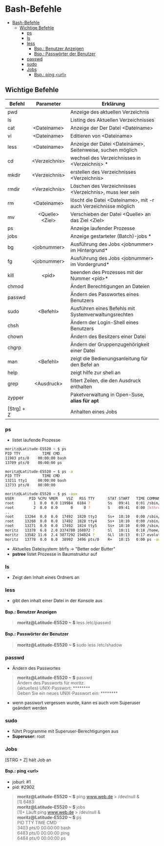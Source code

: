 # Bash-Befehle #

- [Bash-Befehle](#bash-befehle)
    - [Wichtige Befehle](#wichtige-befehle)
        - [ps](#ps)
        - [ls](#ls)
        - [less](#less)
            - [Bsp.: Benutzer Anzeigen](#bsp-benutzer-anzeigen)
            - [Bsp.: Passwörter der Benutzer](#bsp-passw%C3%B6rter-der-benutzer)
        - [passwd](#passwd)
        - [sudo](#sudo)
        - [Jobs](#jobs)
            - [Bsp.: ping &lt;url>](#bsp-ping-lturl)

## Wichtige Befehle ##

|Befehl|Parameter |Erklärung|
|------|:----------:|------------------------|
|pwd| |Anzeige des aktuellen Verzeichnis|
|ls| |Listing des Aktuellen Verzeichnisses|
|cat|&lt;Dateiname> |Anzeige der Der Datei &lt;Dateiname>|
|vi|&lt;Dateiname>| Editieren von &lt;Dateiname>|
|less|&lt;Dateiname>| Anzeige der Datei &lt;Dateiname>, Seitenweise, suchen möglich|
|cd|&lt;Verzeichnis>|wechsel des Verzeichnisses in &lt;Verzeichnis> *|
|mkdir|&lt;Verzeichnis>| erstellen des Verzeichnisses &lt;Verzeichnis>|
|rmdir|&lt;Verzeichnis>| Löschen des Verzeichnisses &lt;Verzeichnis>, muss leer sein|
|rm|&lt;Dateiname>| löscht die Datei &lt;Dateiname>, mit -r auch Verzeichnisse möglich|
|mv| &lt;Quelle> &lt;Ziel>| Verschieben der Datei &lt;Quelle> an das Ziel &lt;Ziel>|
|ps| | Anzeige laufender Prozesse|
|jobs| | Anzeige gestarteter (Batch)-jobs *|
|bg| &lt;jobnummer>| Ausführung des Jobs &lt;jobnummer> im Hintergrund* |
|fg |&lt;jobnummer>| Ausführung des Jobs &lt;jobnummer> im Vordergrund* |
|kill| &lt;pid> | beenden des Prozesses mit der Nummer &lt;pid>*|
|chmod||Ändert Berechtigungen an Dateien|
|passwd||Ändern des Passwortes eines Benutzers|
|sudo| &lt;Befehl> | Ausführen eines Befehls mit Systemverwaltungsrechten|
|chsh| | Ändern der Login-Shell eines Benutzers |
|chown| |Ändern des Besitzers einer Datei|
|chgrp| | Ändern der Gruppenzugehörigkeit einer Datei|
|man| &lt;Befehl> | zeigt die Bedienungsanleitung für den Befel an|
|help| |zeigt hilfe zur shell an|
|grep| &lt;Ausdruck> | filtert Zeilen, die den Ausdruck enthalten|
|zypper||Paketverwaltung in Open-Suse, **alias für apt**|
|[Strg] + Z||Anhalten eines Jobs|


### ps ###

- listet laufende Prozesse

```bash
moritz@Latitude-E5520 ~ $ ps
PID TTY          TIME CMD
11983 pts/0    00:00:00 bash
13709 pts/0    00:00:00 ps
```

```bash
moritz@Latitude-E5520 ~ $ ps -a
PID TTY          TIME CMD
13211 tty1     00:00:00 bash
13733 pts/0    00:00:00
```

```bash
moritz@Latitude-E5520 ~ $ ps -aux
USER       PID %CPU %MEM    VSZ   RSS TTY      STAT START   TIME COMMAND
root         1  0.0  0.0 119984  6184 ?        Ss   09:41   0:01 /sbin/init splash
root         2  0.0  0.0      0     0 ?        S    09:41   0:00 [kthreadd]
..
root     13264  0.0  0.0  17492  1820 tty3     Ss+  10:10   0:00 /sbin/agetty --noclear tty3 linux
root     13268  0.0  0.0  17492  1828 tty4     Ss+  10:10   0:00 /sbin/agetty --noclear tty4 linux
root     13271  0.0  0.0  17492  1824 tty5     Ss+  10:10   0:00 /sbin/agetty --noclear tty5 linux
moritz   13378  6.8  2.0 3374780 168872 ?      Sl   10:11   0:18 /home/moritz/.dropbox-dist/dropbox-lnx.x86_64-36.4.22/dropbox
moritz   13582 11.6  2.4 3877292 194824 ?      SLl  10:13   0:17 evolution
moritz   13778  0.0  0.0  38992  3496 pts/0    R+   10:15   0:00 ps -aux
```
- Aktuelles Dateisystem: btrfs -> "Better oder Butter"
- **pstree** listet Prozesse in Baumstruktur auf

### ls ###

- Zeigt den Inhalt eines Ordners an

### less ###

- gibt den inhalt einer Datei in der Konsole aus

#### Bsp.: Benutzer Anzeigen ####

> **moritz@Latitude-E5520 ~ $** less /etc/passwd

#### Bsp.: Passwörter der Benutzer ####

> **moritz@Latitude-E5520 ~ $** sudo less /etc/shadow

### passwd ###

- Ändern des Passwortes

> **moritz@Latitude-E5520 ~ $** passwd </br>
> Ändern des Passworts für moritz. </br>
> (aktuelles) UNIX-Passwort: ******** </br>
> Geben Sie ein neues UNIX-Passwort ein: ******** </br>

- wenn passwort vergessen wurde, kann es auch vom Superuser geändert werden

### sudo ###

- führt Programme mit Superuser-Berechtigungen aus
- **Superuser:** root

### Jobs ###

[STRG + Z] hält Job an

#### Bsp.: ping &lt;url> ####

- joburl: #1
- pid: #2902

> **moritz@Latitude-E5520 ~ $** ping www.web.de > /dev/null &  
> [1] 6483  
> **moritz@Latitude-E5520 ~ $** jobs  
> [1]+  Läuft                  ping www.web.de > /dev/null &  
> **moritz@Latitude-E5520 ~ $** ps  
> PID TTY          TIME CMD  
> 3403 pts/0    00:00:00 bash  
> 6483 pts/0    00:00:00 ping  
> 6484 pts/0    00:00:00 ps

